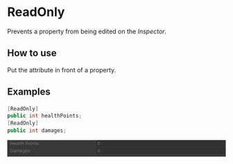 # ReadOnly
Prevents a property from being edited on the *Inspector*.

## How to use
Put the attribute in front of a property.<BR/>

## Examples
```cs
[ReadOnly]
public int healthPoints;
[ReadOnly]
public int damages;
```
![](img/ReadOnlyAttributeInspectorPreview.png)
